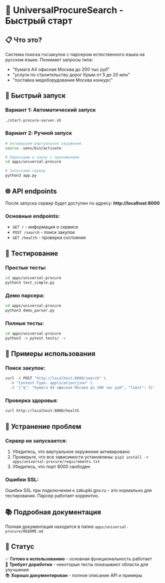 # 🚀 UniversalProcureSearch - Быстрый старт

## 📋 Что это?

Система поиска госзакупок с парсером естественного языка на русском языке. Понимает запросы типа:
- "бумага А4 офисная Москва до 200 тыс руб"
- "услуги по строительству дорог Крым от 5 до 20 млн"
- "поставка медоборудования Москва конкурс"

## 🚀 Быстрый запуск

### Вариант 1: Автоматический запуск
```bash
./start-procure-server.sh
```

### Вариант 2: Ручной запуск
```bash
# Активируем виртуальное окружение
source .venv/bin/activate

# Переходим в папку с приложением
cd apps/universal-procure

# Запускаем сервер
python3 app.py
```

## 🌐 API endpoints

После запуска сервер будет доступен по адресу: **http://localhost:8000**

### Основные endpoints:
- `GET /` - информация о сервисе
- `POST /search` - поиск закупок
- `GET /health` - проверка состояния

## 🧪 Тестирование

### Простые тесты:
```bash
cd apps/universal-procure
python3 test_simple.py
```

### Демо парсера:
```bash
cd apps/universal-procure
python3 demo_parser.py
```

### Полные тесты:
```bash
cd apps/universal-procure
python3 -m pytest tests/ -v
```

## 📝 Примеры использования

### Поиск закупок:
```bash
curl -X POST "http://localhost:8000/search" \
  -H "Content-Type: application/json" \
  -d '{"q": "бумага А4 офисная Москва до 200 тыс руб", "limit": 5}'
```

### Проверка здоровья:
```bash
curl http://localhost:8000/health
```

## 🔧 Устранение проблем

### Сервер не запускается:
1. Убедитесь, что виртуальное окружение активировано
2. Проверьте, что все зависимости установлены: `pip3 install -r apps/universal-procure/requirements.txt`
3. Убедитесь, что порт 8000 свободен

### Ошибки SSL:
Ошибки SSL при подключении к zakupki.gov.ru - это нормально для тестирования. Парсер работает корректно.

## 📚 Подробная документация

Полная документация находится в папке `apps/universal-procure/README.md`

## 🎯 Статус

✅ **Готово к использованию** - основная функциональность работает  
🔧 **Требует доработки** - некоторые тесты показывают области для улучшения  
📚 **Хорошо документирован** - полное описание API и примеры
